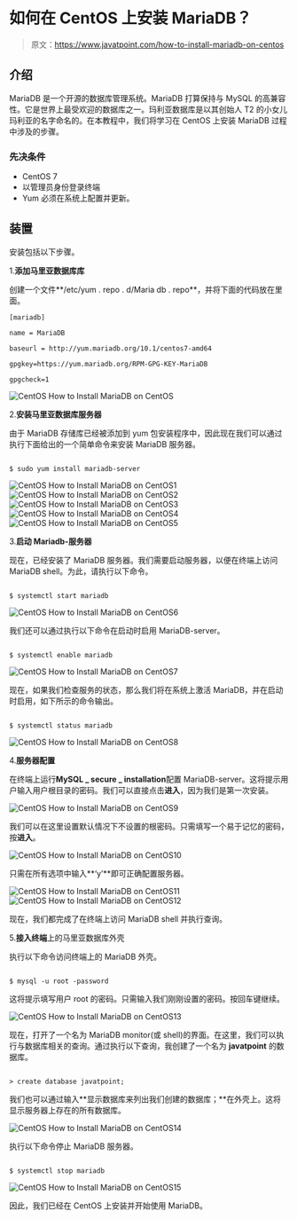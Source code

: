 # 如何在 CentOS 上安装 MariaDB？

> 原文：<https://www.javatpoint.com/how-to-install-mariadb-on-centos>

## 介绍

MariaDB 是一个开源的数据库管理系统。MariaDB 打算保持与 MySQL 的高兼容性。它是世界上最受欢迎的数据库之一。玛利亚数据库是以其创始人 T2 的小女儿玛利亚的名字命名的。在本教程中，我们将学习在 CentOS 上安装 MariaDB 过程中涉及的步骤。

### 先决条件

*   CentOS 7
*   以管理员身份登录终端
*   Yum 必须在系统上配置并更新。

## 装置

安装包括以下步骤。

1.**添加马里亚数据库库**

创建一个文件**/etc/yum . repo . d/Maria db . repo**，并将下面的代码放在里面。

```
[mariadb]

name = MariaDB

baseurl = http://yum.mariadb.org/10.1/centos7-amd64

gpgkey=https://yum.mariadb.org/RPM-GPG-KEY-MariaDB

gpgcheck=1

```

![CentOS How to Install MariaDB on CentOS](img/e4cf715068dc9a615e6d41659297122e.png)

2.**安装马里亚数据库服务器**

由于 MariaDB 存储库已经被添加到 yum 包安装程序中，因此现在我们可以通过执行下面给出的一个简单命令来安装 MariaDB 服务器。

```

$ sudo yum install mariadb-server

```

![CentOS How to Install MariaDB on CentOS1](img/147fefef6b680445a63efed587aa76af.png) ![CentOS How to Install MariaDB on CentOS2](img/c3a4bbad11df75eafd615c1ac7e824f1.png) ![CentOS How to Install MariaDB on CentOS3](img/193edf654a0335fd33baa480eaa5d55d.png) ![CentOS How to Install MariaDB on CentOS4](img/213d1b55e054b00be53dcd2f864bee7b.png) ![CentOS How to Install MariaDB on CentOS5](img/94a16ebf0c8080f249b2a7a38f8ff38d.png)

3.**启动 Mariadb-服务器**

现在，已经安装了 MariaDB 服务器。我们需要启动服务器，以便在终端上访问 MariaDB shell。为此，请执行以下命令。

```

$ systemctl start mariadb 

```

![CentOS How to Install MariaDB on CentOS6](img/1468ca76d8dccfef58f8b56982f2a46d.png)

我们还可以通过执行以下命令在启动时启用 MariaDB-server。

```

$ systemctl enable mariadb 

```

![CentOS How to Install MariaDB on CentOS7](img/8c71c604e3a26e94b2a51ca02bd6585e.png)

现在，如果我们检查服务的状态，那么我们将在系统上激活 MariaDB，并在启动时启用，如下所示的命令输出。

```

$ systemctl status mariadb 

```

![CentOS How to Install MariaDB on CentOS8](img/a4e67ca632ce94a13a13c775c6b495b3.png)

4.**服务器配置**

在终端上运行**MySQL _ secure _ installation**配置 MariaDB-server。这将提示用户输入用户根目录的密码。我们可以直接点击**进入**，因为我们是第一次安装。

![CentOS How to Install MariaDB on CentOS9](img/aedfe954881c1e87d6138edcdd03d720.png)

我们可以在这里设置默认情况下不设置的根密码。只需填写一个易于记忆的密码，按**进入**。

![CentOS How to Install MariaDB on CentOS10](img/440177ac69ea04ed7cb9f4cda68286ce.png)

只需在所有选项中输入**‘y’**即可正确配置服务器。

![CentOS How to Install MariaDB on CentOS11](img/c6fa3090a33095d1bf34d72bf78dd194.png) ![CentOS How to Install MariaDB on CentOS12](img/0da23c843dcfb1c8b2a3f970c0c8a975.png)

现在，我们都完成了在终端上访问 MariaDB shell 并执行查询。

5.**接入终端**上的马里亚数据库外壳

执行以下命令访问终端上的 MariaDB 外壳。

```

$ mysql -u root -password 

```

这将提示填写用户 root 的密码。只需输入我们刚刚设置的密码。按回车键继续。

![CentOS How to Install MariaDB on CentOS13](img/25c040f6c9404ae927944d13d5b73a87.png)

现在，打开了一个名为 MariaDB monitor(或 shell)的界面。在这里，我们可以执行与数据库相关的查询。通过执行以下查询，我创建了一个名为 **javatpoint** 的数据库。

```

> create database javatpoint;

```

我们也可以通过输入**显示数据库来列出我们创建的数据库；**在外壳上。这将显示服务器上存在的所有数据库。

![CentOS How to Install MariaDB on CentOS14](img/858f3458d9fa3bf37de4f72913e1d704.png)

执行以下命令停止 MariaDB 服务器。

```

$ systemctl stop mariadb 

```

![CentOS How to Install MariaDB on CentOS15](img/f84c340bd1579c072a762f13b707ff42.png)

因此，我们已经在 CentOS 上安装并开始使用 MariaDB。